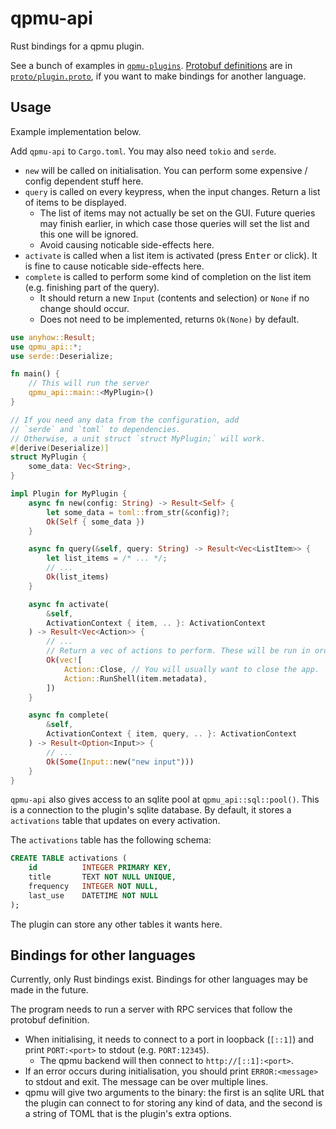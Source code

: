 # qpmu-api

Rust bindings for a qpmu plugin.

See a bunch of examples in [`qpmu-plugins`](https://github.com/blorbb/qpmu-plugins). [Protobuf definitions](https://protobuf.dev/) are in [`proto/plugin.proto`](./proto/plugin.proto), if you want to make bindings for another language.

## Usage

Example implementation below.

Add `qpmu-api` to `Cargo.toml`. You may also need `tokio` and `serde`.

-   `new` will be called on initialisation. You can perform some expensive / config dependent stuff here.
-   `query` is called on every keypress, when the input changes. Return a list of items to be displayed.
    -   The list of items may not actually be set on the GUI. Future queries may finish earlier, in which case those queries will set the list and this one will be ignored.
    -   Avoid causing noticable side-effects here.
-   `activate` is called when a list item is activated (press <kbd>Enter</kbd> or click). It is fine to cause noticable side-effects here.
-   `complete` is called to perform some kind of completion on the list item (e.g. finishing part of the query).
    -   It should return a new `Input` (contents and selection) or `None` if no change should occur.
    -   Does not need to be implemented, returns `Ok(None)` by default.

```rs
use anyhow::Result;
use qpmu_api::*;
use serde::Deserialize;

fn main() {
    // This will run the server
    qpmu_api::main::<MyPlugin>()
}

// If you need any data from the configuration, add
// `serde` and `toml` to dependencies.
// Otherwise, a unit struct `struct MyPlugin;` will work.
#[derive(Deserialize)]
struct MyPlugin {
    some_data: Vec<String>,
}

impl Plugin for MyPlugin {
    async fn new(config: String) -> Result<Self> {
        let some_data = toml::from_str(&config)?;
        Ok(Self { some_data })
    }

    async fn query(&self, query: String) -> Result<Vec<ListItem>> {
        let list_items = /* ... */;
        // ...
        Ok(list_items)
    }

    async fn activate(
        &self,
        ActivationContext { item, .. }: ActivationContext
    ) -> Result<Vec<Action>> {
        // ...
        // Return a vec of actions to perform. These will be run in order.
        Ok(vec![
            Action::Close, // You will usually want to close the app.
            Action::RunShell(item.metadata),
        ])
    }

    async fn complete(
        &self,
        ActivationContext { item, query, .. }: ActivationContext
    ) -> Result<Option<Input>> {
        // ...
        Ok(Some(Input::new("new input")))
    }
}
```

`qpmu-api` also gives access to an sqlite pool at `qpmu_api::sql::pool()`. This is a connection to the plugin's sqlite database. By default, it stores a `activations` table that updates on every activation.

The `activations` table has the following schema:

```sql
CREATE TABLE activations (
    id          INTEGER PRIMARY KEY,
    title       TEXT NOT NULL UNIQUE,
    frequency   INTEGER NOT NULL,
    last_use    DATETIME NOT NULL
);
```

The plugin can store any other tables it wants here.

## Bindings for other languages

Currently, only Rust bindings exist. Bindings for other languages may be made in the future.

The program needs to run a server with RPC services that follow the protobuf definition.

-   When initialising, it needs to connect to a port in loopback (`[::1]`) and print `PORT:<port>` to stdout (e.g. `PORT:12345`).
    -   The qpmu backend will then connect to `http://[::1]:<port>`.
-   If an error occurs during initialisation, you should print `ERROR:<message>` to stdout and exit. The message can be over multiple lines.
-   qpmu will give two arguments to the binary: the first is an sqlite URL that the plugin can connect to for storing any kind of data, and the second is a string of TOML that is the plugin's extra options.
